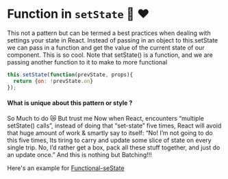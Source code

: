 
# Function in `setState` 🙌 ❤️

This not a pattern but can be termed a best practices when dealing with settings your state in React.
Instead of passing in an object to this.setState we can pass in a function and get the value of the current state of our component. This is so cool. Note that setState() is a function, and we are passing another function to it to make to more functional


```jsx
this.setState(function(prevState, props){
  return {on: !prevState.on}
});
```
#### What is unique about this pattern or style ?

So Much to do 😿 But trust me Now when React, encounters “multiple setState() calls”, instead of doing that “set-state” five times, React will avoid that huge amount of work & smartly say to itself: “No! I’m not going to do this five times, Its tiring to carry and update some slice of state on every single trip. No, I’d rather get a box, pack all these stuff together, and just do an update once.” And this is nothing but Batching!!!

Here's an example for [Functional-seState](https://codesandbox.io/s/vm2q9n2l1y)
